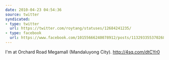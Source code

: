 ```yaml
---
date: 2010-04-23 04:54:36
source: twitter
syndicated:
- type: twitter
  url: https://twitter.com/roytang/statuses/12684241235/
- type: facebook
  url: https://www.facebook.com/10155666240078912/posts/113293355370268
---
```


I'm at Orchard Road Megamall (Mandaluyong City). http://4sq.com/dtCYr0